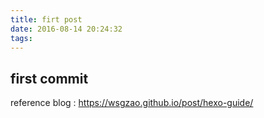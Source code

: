 ```yaml
---
title: firt post
date: 2016-08-14 20:24:32
tags:
---
```


## first  commit

reference blog :
https://wsgzao.github.io/post/hexo-guide/
